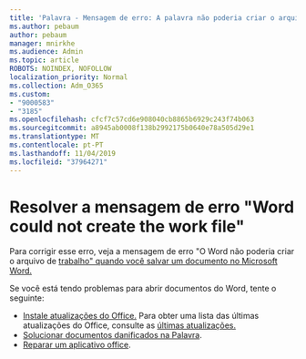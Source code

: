 ```yaml
---
title: 'Palavra - Mensagem de erro: A palavra não poderia criar o arquivo de trabalho'
ms.author: pebaum
author: pebaum
manager: mnirkhe
ms.audience: Admin
ms.topic: article
ROBOTS: NOINDEX, NOFOLLOW
localization_priority: Normal
ms.collection: Adm_O365
ms.custom:
- "9000583"
- "3185"
ms.openlocfilehash: cfcf7c57cd6e908040cb8865b6929c243f74b063
ms.sourcegitcommit: a8945ab0008f138b2992175b0640e78a505d29e1
ms.translationtype: MT
ms.contentlocale: pt-PT
ms.lasthandoff: 11/04/2019
ms.locfileid: "37964271"
---
```

# <a name="resolve-the-word-could-not-create-the-work-file-error-message"></a>Resolver a mensagem de erro "Word could not create the work file"

Para corrigir esse erro, veja a mensagem de erro "O Word não poderia criar o arquivo de [trabalho" quando você salvar um documento no Microsoft Word.](https://docs.microsoft.com/office/troubleshoot/word/word-could-not-create-the-work-file)

Se você está tendo problemas para abrir documentos do Word, tente o seguinte:

- [Instale atualizações do Office.](https://support.office.com/article/2ab296f3-7f03-43a2-8e50-46de917611c5) Para obter uma lista das últimas atualizações do Office, consulte as [últimas atualizações.](https://docs.microsoft.com/officeupdates/office-updates-msi)
- [Solucionar documentos danificados na Palavra](https://docs.microsoft.com/office/troubleshoot/word/damaged-documents-in-word).
- [Reparar um aplicativo office](https://support.office.com/Article/Repair-an-Office-application-7821d4b6-7c1d-4205-aa0e-a6b40c5bb88b).